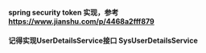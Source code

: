#### spring security token 实现，参考 https://www.jianshu.com/p/4468a2fff879
#### 记得实现UserDetailsService接口 SysUserDetailsService